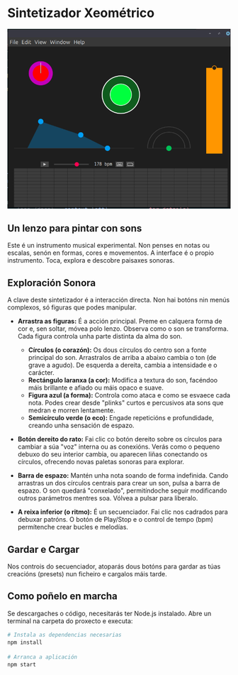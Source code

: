 # Sintetizador Xeométrico

![Captura do Sintetizador Xeométrico](image.png)

## Un lenzo para pintar con sons

Este é un instrumento musical experimental. Non penses en notas ou escalas, senón en formas, cores e movementos. A interface é o propio instrumento. Toca, explora e descobre paisaxes sonoras.

## Exploración Sonora

A clave deste sintetizador é a interacción directa. Non hai botóns nin menús complexos, só figuras que podes manipular.

*   **Arrastra as figuras:** É a acción principal. Preme en calquera forma de cor e, sen soltar, móvea polo lenzo. Observa como o son se transforma. Cada figura controla unha parte distinta da alma do son.
    *   **Círculos (o corazón):** Os dous círculos do centro son a fonte principal do son. Arrastralos de arriba a abaixo cambia o ton (de grave a agudo). De esquerda a dereita, cambia a intensidade e o carácter.
    *   **Rectángulo laranxa (a cor):** Modifica a textura do son, facéndoo máis brillante e afiado ou máis opaco e suave.
    *   **Figura azul (a forma):** Controla como ataca e como se esvaece cada nota. Podes crear desde "plinks" curtos e percusivos ata sons que medran e morren lentamente.
    *   **Semicírculo verde (o eco):** Engade repeticións e profundidade, creando unha sensación de espazo.

*   **Botón dereito do rato:** Fai clic co botón dereito sobre os círculos para cambiar a súa "voz" interna ou as conexións. Verás como o pequeno debuxo do seu interior cambia, ou aparecen liñas conectando os círculos, ofrecendo novas paletas sonoras para explorar. 

*   **Barra de espazo:** Mantén unha nota soando de forma indefinida. Cando arrastras un dos círculos centrais para crear un son, pulsa a barra de espazo. O son quedará "conxelado", permitíndoche seguir modificando outros parámetros mentres soa. Vólvea a pulsar para liberalo.

*   **A reixa inferior (o ritmo):** É un secuenciador. Fai clic nos cadrados para debuxar patróns. O botón de Play/Stop e o control de tempo (bpm) permítenche crear bucles e melodías.

## Gardar e Cargar

Nos controis do secuenciador, atoparás dous botóns para gardar as túas creacións (presets) nun ficheiro e cargalos máis tarde.

## Como poñelo en marcha

Se descargaches o código, necesitarás ter Node.js instalado. Abre un terminal na carpeta do proxecto e executa:

```bash
# Instala as dependencias necesarias
npm install

# Arranca a aplicación
npm start
```
